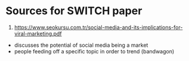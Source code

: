 # Sources for SWITCH paper 
1. https://www.seokursu.com.tr/social-media-and-its-implications-for-viral-marketing.pdf
  - discusses the potential of social media being a market
  - people feeding off a specific topic in order to trend (bandwagon)
